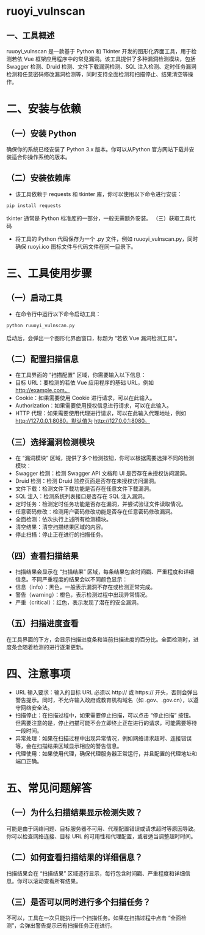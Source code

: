 # ruoyi_vulnscan
##  一、工具概述
ruuoyi_vulnscan 是一款基于 Python 和 Tkinter 开发的图形化界面工具，用于检测若依 Vue 框架应用程序中的常见漏洞。该工具提供了多种漏洞检测模块，包括 Swagger 检测、Druid 检测、文件下载漏洞检测、SQL 注入检测、定时任务漏洞检测和任意密码修改漏洞检测等，同时支持全面检测和扫描停止、结果清空等操作。
# 二、安装与依赖
## （一）安装 Python
确保你的系统已经安装了 Python 3.x 版本。你可以从Python 官方网站下载并安装适合你操作系统的版本。
## （二）安装依赖库
- 该工具依赖于 requests 和 tkinter 库，你可以使用以下命令进行安装：
```bash
pip install requests
```
tkinter 通常是 Python 标准库的一部分，一般无需额外安装。
（三）获取工具代码
- 将工具的 Python 代码保存为一个 .py 文件，例如 ruuoyi_vulnscan.py，同时确保 ruoyi.ico 图标文件与代码文件在同一目录下。
# 三、工具使用步骤
## （一）启动工具
- 在命令行中运行以下命令启动工具：
```bash
python ruuoyi_vulnscan.py
```
启动后，会弹出一个图形化界面窗口，标题为 “若依 Vue 漏洞检测工具”。
## （二）配置扫描信息
- 在工具界面的 “扫描配置” 区域，你需要输入以下信息：
 - 目标 URL：要检测的若依 Vue 应用程序的基础 URL，例如 http://example.com。
 - Cookie：如果需要使用 Cookie 进行请求，可以在此输入。
 - Authorization：如果需要使用授权信息进行请求，可以在此输入。
 - HTTP 代理：如果需要使用代理进行请求，可以在此输入代理地址，例如 http://127.0.0.1:8080。默认值为 http://127.0.0.1:8080。
## （三）选择漏洞检测模块
- 在 “漏洞模块” 区域，提供了多个检测按钮，你可以根据需要选择不同的检测模块：
 - Swagger 检测：检测 Swagger API 文档和 UI 是否存在未授权访问漏洞。
 - Druid 检测：检测 Druid 监控页面是否存在未授权访问漏洞。
 - 文件下载：检测文件下载功能是否存在任意文件下载漏洞。
 - SQL 注入：检测系统列表接口是否存在 SQL 注入漏洞。
 - 定时任务：检测定时任务功能是否存在漏洞，并尝试验证文件读取情况。
 - 任意密码修改：检测用户密码修改功能是否存在任意密码修改漏洞。
 - 全面检测：依次执行上述所有检测模块。
 - 清空结果：清空扫描结果区域的内容。
 - 停止扫描：停止正在进行的扫描任务。
## （四）查看扫描结果
- 扫描结果会显示在 “扫描结果” 区域，每条结果包含时间戳、严重程度和详细信息。不同严重程度的结果会以不同颜色显示：
 - 信息（info）：黑色，一般表示漏洞不存在或检测正常完成。
 - 警告（warning）：橙色，表示检测过程中出现异常情况。
 - 严重（critical）：红色，表示发现了潜在的安全漏洞。
## （五）扫描进度查看
在工具界面的下方，会显示扫描进度条和当前扫描进度的百分比。全面检测时，进度条会随着检测的进行逐渐更新。
# 四、注意事项
- URL 输入要求：输入的目标 URL 必须以 http:// 或 https:// 开头，否则会弹出警告提示。同时，不允许输入政府或教育机构域名（如 .gov、.gov.cn），以遵守网络安全法。
- 扫描停止：在扫描过程中，如果需要停止扫描，可以点击 “停止扫描” 按钮。但需要注意的是，停止扫描可能不会立即终止正在进行的请求，可能需要等待一段时间。
- 异常处理：如果在扫描过程中出现异常情况，例如网络请求超时、连接错误等，会在扫描结果区域显示相应的警告信息。
- 代理使用：如果使用代理，确保代理服务器正常运行，并且配置的代理地址和端口正确。
# 五、常见问题解答
## （一）为什么扫描结果显示检测失败？
可能是由于网络问题、目标服务器不可用、代理配置错误或请求超时等原因导致。你可以检查网络连接、目标 URL 的可用性和代理配置，或者适当调整超时时间。
## （二）如何查看扫描结果的详细信息？
扫描结果会在 “扫描结果” 区域逐行显示，每行包含时间戳、严重程度和详细信息。你可以滚动查看所有结果。
## （三）是否可以同时进行多个扫描任务？
不可以，工具在一次只能执行一个扫描任务。如果在扫描过程中点击 “全面检测”，会弹出警告提示已有扫描任务正在进行。
